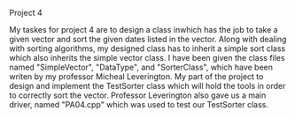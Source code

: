 Project 4

My taskes for project 4 are to design a class inwhich has the job to take a given vector and sort the given dates listed in the vector. Along with dealing with sorting algorithms, my designed class has to inherit a simple sort class which also inherits  the simple vector class. I have been given the class files named "SimpleVector", "DataType", and "SorterClass", which have been writen by my professor Micheal Leverington. My part of the project to design and implement the TestSorter class which will hold the tools in order to correctly sort the vector. Professor Leverington also gave us a main driver, named "PA04.cpp" which was used to test our TestSorter class.
